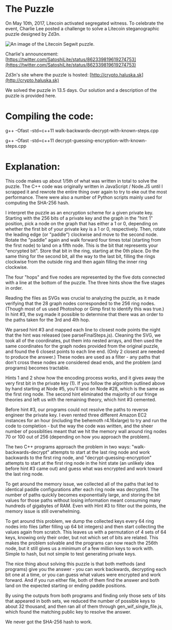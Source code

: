 # The Puzzle

On May 10th, 2017, Litecoin activated segregated witness. To celebrate the event, Charlie Lee posted a challenge to solve a Litecoin steganographic puzzle designed by Zd3n.

![An image of the Litecoin Segwit puzzle.](https://pbs.twimg.com/media/C_eldu1XsAABDFp.jpg:large "Litecoin Segwit Puzzle")


Charlie's announcement: [https://twitter.com/SatoshiLite/status/862339819619274753](https://twitter.com/SatoshiLite/status/862339819619274753)

Zd3n's site where the puzzle is hosted: [http://crypto.haluska.sk](http://crypto.haluska.sk)

We solved the puzzle in 13.5 days. Our solution and a description of the puzzle is provided here.

# Compiling the code:

g++ -Ofast -std=c++11 walk-backwards-decrypt-with-known-steps.cpp

g++ -Ofast -std=c++11 decrypt-guessing-encryption-with-known-steps.cpp

# Explanation:

This code makes up about 1/5th of what was written in total to solve the puzzle. The C++ code was originally written in JavaScript / Node.JS until I scrapped it and rewrote the entire thing over again to try to eke out the most performance. There were also a number of Python scripts mainly used for computing the SHA-256 hash.

I interpret the puzzle as an encryption scheme for a given private key. Starting with the 256 bits of a private key and the graph in the "hint 1" position, pick a node on the graph that has either a 1 or 0, depending on whether the first bit of your private key is a 1 or 0, respectively. Then, rotate the leading edge (or "paddle") clockwise and move to the second node. Rotate the "paddle" again and walk forward four times total (starting from the first node) to land on a fifth node. This is the bit that represents your "encrypted bit". Store that bit in the ring, starting at the 0th place. Do the same thing for the second bit, all the way to the last bit, filling the rings clockwise from the outside ring and then again filling the inner ring clockwise.

The four "hops" and five nodes are represented by the five dots connected with a line at the bottom of the puzzle. The three hints show the five stages in order.

Reading the files as SVGs was crucial to analyzing the puzzle, as it made verifying that the 28 graph nodes corresponded to the 256 ring nodes. (Though most of us used Photoshop or Gimp first to identify this was true.) In hint #3, the svg made it possible to determine that there was an order to the paths taken for the 3rd and 4th hop.

We parsed hint #3 and mapped each line to closest node points the night that the hint was released (see parseFinalSteps.js). Cleaning the SVG, we took all of the coordinates, put them into nested arrays, and then used the same coordinates for the graph nodes provided from the original puzzle, and found the 6 closest points to each line end. (Only 2 closest are needed to produce the answer.) These nodes are used as a filter - any paths that don't cross these nodes are considered dead ends, and the problem (and programs) becomes tractable.

Hints 1 and 2 show how the encoding process works, and it gives away the very first bit in the private key (1). If you follow the algorithm outlined above by hand starting at Node #5, you'll land on Node #28, which is the same as the first ring node. The second hint eliminated the majority of our fringe theories and left us with the remaining theory, which hint #3 cemented.

Before hint #3, our programs could not resolve the paths to reverse engineer the private key. I even rented three different Amazon EC2 instances for an hour (including the behemoth r4.16xlarge) to try and run the code to completion - but the way the code was written, and the sheer number of possiblities meant that we hit the memory wall around ring nodes 70 or 100 out of 256 (depending on how you approach the problem).

The two C++ programs approach the problem in two ways: "walk-backwards-decrypt" attempts to start at the last ring node and work backwards to the first ring node, and "decrypt-guessing-encryption" attempts to start at the first ring node in the hint state (an unlikely idea before hint #3 came out) and guess what was encrypted and work toward the last ring node.

To get around the memory issue, we collected all of the paths that led to identical paddle configurations after each ring node was decrypted. The number of paths quickly becomes exponentially large, and storing the bit values for those paths without losing information meant consuming many hundreds of gigabytes of RAM. Even with Hint #3 to filter out the points, the memory issue is still overwhelming.

To get around this problem, we dump the collected keys every 64 ring nodes into files (after filling up 64 bit integers) and then start collecting the values again from scratch. This leaves us with a permutation of 4 sets of 64 keys, knowing only their order, but not which set of bits are related. This makes the problem solvable and the programs can now reach the 256th node, but it still gives us a minimum of a few million keys to work with. Simple to hash, but not simple to test generating private keys.

The nice thing about solving this puzzle is that both methods (and programs) give you the answer - you can work backwards, decrypting each bit one at a time, or you can guess what values were encrypted and work forward. And if you run either file, both of them find the answer and both land on the expected starting or ending paddle positions.

By using the outputs from both programs and finding only those sets of bits that appeared in both sets, we reduced the number of possible keys to about 32 thousand, and then ran all of them through gen_wif_single_file.js, which found the matching public key to resolve the answer.

We never got the SHA-256 hash to work.
